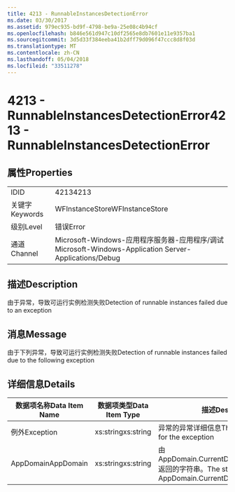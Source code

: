 ```yaml
---
title: 4213 - RunnableInstancesDetectionError
ms.date: 03/30/2017
ms.assetid: 979ec935-bd9f-4798-be9a-25e08c4b94cf
ms.openlocfilehash: b846e561d947c10df2565e8db7601e11e9357ba1
ms.sourcegitcommit: 3d5d33f384eeba41b2dff79d096f47ccc8d8f03d
ms.translationtype: MT
ms.contentlocale: zh-CN
ms.lasthandoff: 05/04/2018
ms.locfileid: "33511278"
---
```

# <a name="4213---runnableinstancesdetectionerror"></a><span data-ttu-id="b94b0-102">4213 - RunnableInstancesDetectionError</span><span class="sxs-lookup"><span data-stu-id="b94b0-102">4213 - RunnableInstancesDetectionError</span></span>
## <a name="properties"></a><span data-ttu-id="b94b0-103">属性</span><span class="sxs-lookup"><span data-stu-id="b94b0-103">Properties</span></span>  
  
|||  
|-|-|  
|<span data-ttu-id="b94b0-104">ID</span><span class="sxs-lookup"><span data-stu-id="b94b0-104">ID</span></span>|<span data-ttu-id="b94b0-105">4213</span><span class="sxs-lookup"><span data-stu-id="b94b0-105">4213</span></span>|  
|<span data-ttu-id="b94b0-106">关键字</span><span class="sxs-lookup"><span data-stu-id="b94b0-106">Keywords</span></span>|<span data-ttu-id="b94b0-107">WFInstanceStore</span><span class="sxs-lookup"><span data-stu-id="b94b0-107">WFInstanceStore</span></span>|  
|<span data-ttu-id="b94b0-108">级别</span><span class="sxs-lookup"><span data-stu-id="b94b0-108">Level</span></span>|<span data-ttu-id="b94b0-109">错误</span><span class="sxs-lookup"><span data-stu-id="b94b0-109">Error</span></span>|  
|<span data-ttu-id="b94b0-110">通道</span><span class="sxs-lookup"><span data-stu-id="b94b0-110">Channel</span></span>|<span data-ttu-id="b94b0-111">Microsoft-Windows-应用程序服务器-应用程序/调试</span><span class="sxs-lookup"><span data-stu-id="b94b0-111">Microsoft-Windows-Application Server-Applications/Debug</span></span>|  
  
## <a name="description"></a><span data-ttu-id="b94b0-112">描述</span><span class="sxs-lookup"><span data-stu-id="b94b0-112">Description</span></span>  
 <span data-ttu-id="b94b0-113">由于异常，导致可运行实例检测失败</span><span class="sxs-lookup"><span data-stu-id="b94b0-113">Detection of runnable instances failed due to an exception</span></span>  
  
## <a name="message"></a><span data-ttu-id="b94b0-114">消息</span><span class="sxs-lookup"><span data-stu-id="b94b0-114">Message</span></span>  
 <span data-ttu-id="b94b0-115">由于下列异常，导致可运行实例检测失败</span><span class="sxs-lookup"><span data-stu-id="b94b0-115">Detection of runnable instances failed due to the following exception</span></span>  
  
## <a name="details"></a><span data-ttu-id="b94b0-116">详细信息</span><span class="sxs-lookup"><span data-stu-id="b94b0-116">Details</span></span>  
  
|<span data-ttu-id="b94b0-117">数据项名称</span><span class="sxs-lookup"><span data-stu-id="b94b0-117">Data Item Name</span></span>|<span data-ttu-id="b94b0-118">数据项类型</span><span class="sxs-lookup"><span data-stu-id="b94b0-118">Data Item Type</span></span>|<span data-ttu-id="b94b0-119">描述</span><span class="sxs-lookup"><span data-stu-id="b94b0-119">Description</span></span>|  
|--------------------|--------------------|-----------------|  
|<span data-ttu-id="b94b0-120">例外</span><span class="sxs-lookup"><span data-stu-id="b94b0-120">Exception</span></span>|<span data-ttu-id="b94b0-121">xs:string</span><span class="sxs-lookup"><span data-stu-id="b94b0-121">xs:string</span></span>|<span data-ttu-id="b94b0-122">异常的异常详细信息</span><span class="sxs-lookup"><span data-stu-id="b94b0-122">The exception details for the exception</span></span>|  
|<span data-ttu-id="b94b0-123">AppDomain</span><span class="sxs-lookup"><span data-stu-id="b94b0-123">AppDomain</span></span>|<span data-ttu-id="b94b0-124">xs:string</span><span class="sxs-lookup"><span data-stu-id="b94b0-124">xs:string</span></span>|<span data-ttu-id="b94b0-125">由 AppDomain.CurrentDomain.FriendlyName 返回的字符串。</span><span class="sxs-lookup"><span data-stu-id="b94b0-125">The string returned by AppDomain.CurrentDomain.FriendlyName.</span></span>|
